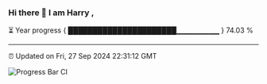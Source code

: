 ### Hi there 👋 I am Harry , 

⏳ Year progress { ██████████████████████▁▁▁▁▁▁▁▁ } 74.03 %

---

⏰ Updated on Fri, 27 Sep 2024 22:31:12 GMT

![Progress Bar CI](https://github.com/duykhang68/duykhang68/workflows/Progress%20Bar%20CI/badge.svg)
